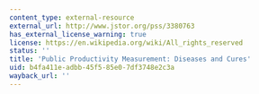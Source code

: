 ```yaml
---
content_type: external-resource
external_url: http://www.jstor.org/pss/3380763
has_external_license_warning: true
license: https://en.wikipedia.org/wiki/All_rights_reserved
status: ''
title: 'Public Productivity Measurement: Diseases and Cures'
uid: b4fa411e-adbb-45f5-85e0-7df3748e2c3a
wayback_url: ''
---
```

